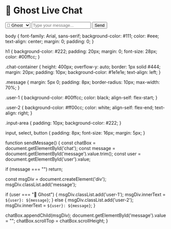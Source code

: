 <!DOCTYPE html>
<html lang="en">
<head>
  <meta charset="UTF-8" />
  <meta name="viewport" content="width=device-width, initial-scale=1.0"/>
  <title>GhostChat</title>
  <link rel="stylesheet" href="style.css" />
</head>
<body>
  <h1>👻 Ghost Live Chat</h1>
  <div class="chat-container" id="chat">
    <!-- Messages appear here -->
  </div>

  <div class="input-area">
    <select id="user">
      <option value="👤 Ghost">👤 Ghost</option>
      <option value="🧠 Hacker">🧠 Hacker</option>
    </select>
    <input type="text" id="message" placeholder="Type your message..." />
    <button onclick="sendMessage()">Send</button>
  </div>

  <script src="script.js"></script>
</body>
</html>

body {
  font-family: Arial, sans-serif;
  background-color: #111;
  color: #eee;
  text-align: center;
  margin: 0;
  padding: 0;
}

h1 {
  background-color: #222;
  padding: 20px;
  margin: 0;
  font-size: 28px;
  color: #00ffcc;
}

.chat-container {
  height: 400px;
  overflow-y: auto;
  border: 1px solid #444;
  margin: 20px;
  padding: 10px;
  background-color: #1e1e1e;
  text-align: left;
}

.message {
  margin: 5px 0;
  padding: 8px;
  border-radius: 10px;
  max-width: 70%;
}

.user-1 {
  background-color: #00ffcc;
  color: black;
  align-self: flex-start;
}

.user-2 {
  background-color: #ff00cc;
  color: white;
  align-self: flex-end;
  text-align: right;
}

.input-area {
  padding: 10px;
  background-color: #222;
}

input, select, button {
  padding: 8px;
  font-size: 16px;
  margin: 5px;
}

function sendMessage() {
  const chatBox = document.getElementById('chat');
  const message = document.getElementById('message').value.trim();
  const user = document.getElementById('user').value;

  if (message === "") return;

  const msgDiv = document.createElement('div');
  msgDiv.classList.add('message');

  if (user === "👤 Ghost") {
    msgDiv.classList.add('user-1');
    msgDiv.innerText = `${user}: ${message}`;
  } else {
    msgDiv.classList.add('user-2');
    msgDiv.innerText = `${user}: ${message}`;
  }

  chatBox.appendChild(msgDiv);
  document.getElementById('message').value = "";
  chatBox.scrollTop = chatBox.scrollHeight;
}
